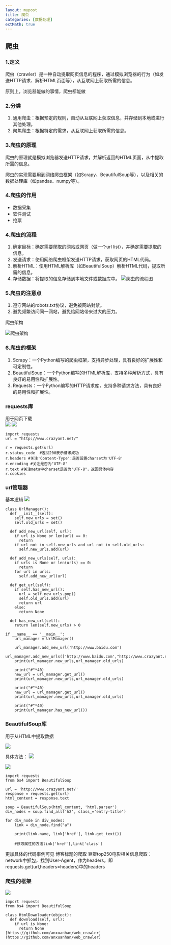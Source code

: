 ```yaml
---
layout: mypost
title: 爬虫
categories: [数据处理]
extMath: true
---
```


## 爬虫

### 1.定义

爬虫（crawler）是一种自动提取网页信息的程序，通过模拟浏览器的行为（如发送HTTP请求、解析HTML页面等），从互联网上获取所需的信息。

原则上，浏览器能做的事情，爬虫都能做

### 2.分类

1. 通用爬虫：根据预定的规则，自动从互联网上获取信息，并存储到本地或进行其他处理。
2. 聚焦爬虫：根据特定的需求，从互联网上获取所需的信息。

### 3.爬虫的原理

爬虫的原理就是模拟浏览器发送HTTP请求，并解析返回的HTML页面，从中提取所需的信息。

爬虫的实现需要用到网络爬虫框架（如Scrapy、BeautifulSoup等），以及相关的数据处理库（如pandas、numpy等）。

### 4.爬虫的作用

- 数据采集
- 软件测试
- 抢票

### 4.爬虫的流程

1. 确定目标：确定需要爬取的网站或网页（做一个url list），并确定需要提取的信息。
2. 发送请求：使用网络爬虫框架发送HTTP请求，获取网页的HTML代码。
3. 解析HTML：使用HTML解析库（如BeautifulSoup）解析HTML代码，提取所需的信息。
4. 存储数据：将提取的信息存储到本地文件或数据库中。
![爬虫的流程图](spider.png)

### 5.爬虫的注意点

1. 遵守网站的robots.txt协议，避免被网站封禁。
2. 避免频繁访问同一网站，避免给网站带来过大的压力。


爬虫架构

![爬虫架构](webcrawler.png)

### 6.爬虫的框架

1. Scrapy：一个Python编写的爬虫框架，支持异步处理，具有良好的扩展性和可定制性。
2. BeautifulSoup：一个Python编写的HTML解析库，支持多种解析方式，具有良好的易用性和扩展性。
3. Requests：一个Python编写的HTTP请求库，支持多种请求方法，具有良好的易用性和扩展性。

### requests库
用于网页下载  
![](requests.png)
![](requests_response.png)

```
import requests
url = "http://www.crazyant.net/"

r = requests.get(url)
r.status_code  #返回200表示请求成功
r.headers #关注'Content-Type':是否设置charset为'UTF-8'
r.encoding #关注是否为"UTF-8"
r.text #关注meta中charset是否为"UTF-8"，返回具体内容
r.cookies

```

### url管理器
基本逻辑
![](url_manage.png)



```
class UrlManager():
  def __init__(self):
    self.new_urls = set()
    self.old_urls = set() 

  def add_new_url(self, url):
    if url is None or len(url) == 0:
      return
    if url not in self.new_urls and url not in self.old_urls:
      self.new_urls.add(url)

  def add_new_urls(self, urls):
    if urls is None or len(urls) == 0:
      return
    for url in urls:
      self.add_new_url(url)

  def get_url(self):
    if self.has_new_url():
      url = self.new_urls.pop()
      self.old_urls.add(url)
      return url
    else:
      return None
    
  def has_new_url(self):
    return len(self.new_urls) > 0

```
 
```  
if __name__ == '__main__':
    url_manager = UrlManager()

    url_manager.add_new_url('http://www.baidu.com')
    url_manager.add_new_urls(['http://www.baidu.com',"http://www.crazyant.net/"])
    print(url_manager.new_urls,url_manager.old_urls)

    print("#"*40)
    new_url = url_manager.get_url()
    print(url_manager.new_urls,url_manager.old_urls)

    print("#"*40)
    new_url = url_manager.get_url()
    print(url_manager.new_urls,url_manager.old_urls)

    print("#"*40)
    print(url_manager.has_new_url())
```
### BeautifulSoup库
用于从HTML中提取数据

![](bs4.png)

具体方法：
![](bs4find.png)

![](bs4find2.png)

```
import requests
from bs4 import BeautifulSoup

url = 'http://www.crazyant.net/'
response = requests.get(url)
html_content = response.text

soup = BeautifulSoup(html_content, 'html.parser')
div_nodes = soup.find_all('h2', class_='entry-title')

for div_node in div_nodes:
    link = div_node.find("a")
   
    print(link.name, link['href'], link.get_text())

    #获取属性的方法link['href'],link['class']

```
更加具体的代码事例可见
博客标题的爬取
豆瓣top250电影相关信息爬取：network中抓包，找到User-Agent，作为headers，即requests.get(url,headers=headers)中的headers

### 爬虫的框架

![](spider_framework.png)

```
import requests
from bs4 import BeautifulSoup

class HtmlDownloader(object):
  def download(self, url):
    if url is None:
      return None
[https://github.com/anxuanhan/web_crawler](https://github.com/anxuanhan/web_crawler)
